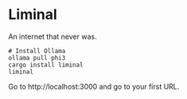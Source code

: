 # Liminal

An internet that never was.

```
# Install Ollama
ollama pull phi3
cargo install liminal
liminal
```

Go to http://localhost:3000 and go to your first URL.
